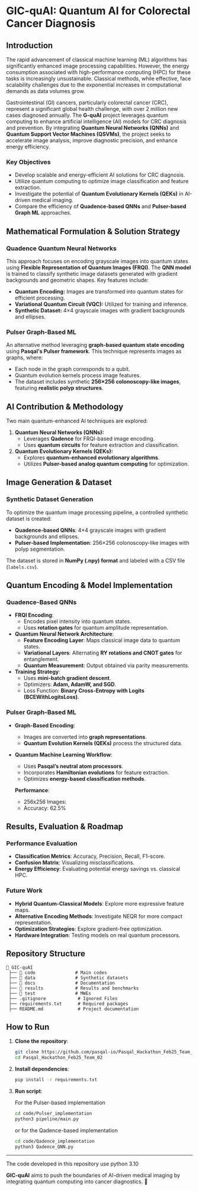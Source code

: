 # GIC-quAI: Quantum AI for Colorectal Cancer Diagnosis

## Introduction

The rapid advancement of classical machine learning (ML) algorithms has significantly enhanced image processing capabilities. However, the energy consumption associated with high-performance computing (HPC) for these tasks is increasingly unsustainable. Classical methods, while effective, face scalability challenges due to the exponential increases in computational demands as data volumes grow.

Gastrointestinal (GI) cancers, particularly colorectal cancer (CRC), represent a significant global health challenge, with over 2 million new cases diagnosed annually. The **G-quAI** project leverages quantum computing to enhance artificial intelligence (AI) models for CRC diagnosis and prevention. By integrating **Quantum Neural Networks (QNNs)** and **Quantum Support Vector Machines (QSVMs)**, the project seeks to accelerate image analysis, improve diagnostic precision, and enhance energy efficiency.

### Key Objectives

- Develop scalable and energy-efficient AI solutions for CRC diagnosis.
- Utilize quantum computing to optimize image classification and feature extraction.
- Investigate the potential of **Quantum Evolutionary Kernels (QEKs)** in AI-driven medical imaging.
- Compare the efficiency of **Quadence-based QNNs** and **Pulser-based Graph ML** approaches.

## Mathematical Formulation & Solution Strategy

### Quadence Quantum Neural Networks

This approach focuses on encoding grayscale images into quantum states using **Flexible Representation of Quantum Images (FRQI)**. The **QNN model** is trained to classify synthetic image datasets generated with gradient backgrounds and geometric shapes. Key features include:

- **Quantum Encoding:** Images are transformed into quantum states for efficient processing.
- **Variational Quantum Circuit (VQC):** Utilized for training and inference.
- **Synthetic Dataset:** 4×4 grayscale images with gradient backgrounds and ellipses.

### Pulser Graph-Based ML

An alternative method leveraging **graph-based quantum state encoding** using **Pasqal's Pulser framework**. This technique represents images as graphs, where:

- Each node in the graph corresponds to a qubit.
- Quantum evolution kernels process image features.
- The dataset includes synthetic **256×256 colonoscopy-like images**, featuring **realistic polyp structures**.

## AI Contribution & Methodology

Two main quantum-enhanced AI techniques are explored:

1. **Quantum Neural Networks (QNNs):**
   - Leverages **Qadence** for FRQI-based image encoding.
   - Uses **quantum circuits** for feature extraction and classification.
2. **Quantum Evolutionary Kernels (QEKs):**
   - Explores **quantum-enhanced evolutionary algorithms**.
   - Utilizes **Pulser-based analog quantum computing** for optimization.

## Image Generation & Dataset

### Synthetic Dataset Generation

To optimize the quantum image processing pipeline, a controlled synthetic dataset is created:

- **Quadence-based QNNs**: 4×4 grayscale images with gradient backgrounds and ellipses.
- **Pulser-based Implementation**: 256×256 colonoscopy-like images with polyp segmentation.

The dataset is stored in **NumPy (.npy) format** and labeled with a CSV file (`labels.csv`).

## Quantum Encoding & Model Implementation

### Quadence-Based QNNs

- **FRQI Encoding**:
  - Encodes pixel intensity into quantum states.
  - Uses **rotation gates** for quantum amplitude representation.
- **Quantum Neural Network Architecture**:
  - **Feature Encoding Layer**: Maps classical image data to quantum states.
  - **Variational Layers**: Alternating **RY rotations and CNOT gates** for entanglement.
  - **Quantum Measurement**: Output obtained via parity measurements.
- **Training Strategy**:
  - Uses **mini-batch gradient descent**.
  - Optimizers: **Adam, AdamW, and SGD**.
  - Loss Function: **Binary Cross-Entropy with Logits (BCEWithLogitsLoss)**.

### Pulser Graph-Based ML

- **Graph-Based Encoding**:
  - Images are converted into **graph representations**.
  - **Quantum Evolution Kernels (QEKs)** process the structured data.
- **Quantum Machine Learning Workflow**:
  - Uses **Pasqal’s neutral atom processors**.
  - Incorporates **Hamiltonian evolutions** for feature extraction.
  - Optimizes **energy-based classification methods**.
 
  **Performance**:
  - 256x256 Images:
  - Accuracy: 62.5%

## Results, Evaluation & Roadmap

### Performance Evaluation

- **Classification Metrics**: Accuracy, Precision, Recall, F1-score.
- **Confusion Matrix**: Visualizing misclassifications.
- **Energy Efficiency**: Evaluating potential energy savings vs. classical HPC.

### Future Work

- **Hybrid Quantum-Classical Models**: Explore more expressive feature maps.
- **Alternative Encoding Methods**: Investigate NEQR for more compact representation.
- **Optimization Strategies**: Explore gradient-free optimization.
- **Hardware Integration**: Testing models on real quantum processors.

## Repository Structure

```plaintext
📂 GIC-quAI
 ├── 📂 code               # Main codes
 ├── 📂 data               # Synthetic datasets
 ├── 📂 docs               # Documentation
 ├── 📂 results            # Results and benchmarks
 ├── 📂 test               # MWEs
 ├── .gitignore            # Ignored Files
 ├── requirements.txt      # Required packages 
 ├── README.md             # Project documentation
```

## How to Run

1. **Clone the repository**:
   ```sh
   git clone https://github.com/pasqal-io/Pasqal_Hackathon_Feb25_Team_02
   cd Pasqal_Hackathon_Feb25_Team_02
   ```
2. **Install dependencies**:
   ```sh
   pip install -r requirements.txt
   ```
3. **Run script**:
   
   For the Pulser-based implementation
   ```sh
   cd code/Pulser_implementation
   python3 pipeline/main.py
   ```
   or for the Qadence-based implementation
    ```sh
   cd code/Qadence_implementation
   python3 Qadence_QNN.py
   ```
---

The code developed in this repository use python 3.10

**GIC-quAI** aims to push the boundaries of AI-driven medical imaging by integrating quantum computing into cancer diagnostics. 🚀


